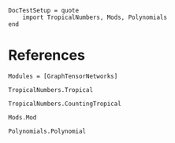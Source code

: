 ```@meta
DocTestSetup = quote
    import TropicalNumbers, Mods, Polynomials
end
```
# References

```@autodocs
Modules = [GraphTensorNetworks]
```

```@docs
TropicalNumbers.Tropical
```

```@docs
TropicalNumbers.CountingTropical
```

```@docs
Mods.Mod
```

```@docs
Polynomials.Polynomial
```